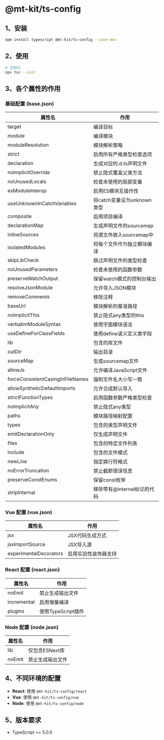 # @mt-kit/ts-config

## 1、安装

```bash
npm install typescript @mt-kit/ts-config --save-dev
```

## 2、使用

```bash
# 初始化
npx tsc --init
```

## 3、各个属性的作用

### 基础配置 (base.json)

| 属性名 | 作用 |
| --- | --- |
| target | 编译目标 |
| module | 编译模块 |
| moduleResolution | 模块解析策略 |
| strict | 启用所有严格类型检查选项 |
| declaration | 生成对应的.d.ts声明文件 |
| noImplicitOverride | 禁止隐式覆盖父类方法 |
| noUnusedLocals | 检查未使用的局部变量 |
| esModuleInterop | 启用ES模块互操作性 |
| useUnknownInCatchVariables | 将catch变量设为unknown类型 |
| composite | 启用项目编译 |
| declarationMap | 生成声明文件的sourcemap |
| inlineSources | 将源文件嵌入sourcemap中 |
| isolatedModules | 将每个文件作为独立模块编译 |
| skipLibCheck | 跳过声明文件的类型检查 |
| noUnusedParameters | 检查未使用的函数参数 |
| preserveWatchOutput | 保留watch模式的控制台输出 |
| resolveJsonModule | 允许导入JSON模块 |
| removeComments | 移除注释 |
| baseUrl | 模块解析的基准路径 |
| noImplicitThis | 禁止隐式any类型的this |
| verbatimModuleSyntax | 使用字面模块语法 |
| useDefineForClassFields | 使用define语义定义类字段 |
| lib | 包含的库文件 |
| outDir | 输出目录 |
| sourceMap | 生成sourcemap文件 |
| allowJs | 允许编译JavaScript文件 |
| forceConsistentCasingInFileNames | 强制文件名大小写一致 |
| allowSyntheticDefaultImports | 允许合成默认导入 |
| strictFunctionTypes | 启用函数参数严格类型检查 |
| noImplicitAny | 禁止隐式any类型 |
| paths | 模块路径映射配置 |
| types | 包含的类型声明文件 |
| emitDeclarationOnly | 仅生成声明文件 |
| files | 包含的特定文件列表 |
| include | 包含的文件模式 |
| newLine | 指定换行符格式 |
| noErrorTruncation | 禁止截断错误信息 |
| preserveConstEnums | 保留const枚举 |
| stripInternal | 移除带有@internal标记的代码 |

### Vue 配置 (vue.json)

| 属性名 | 作用 |
| --- | --- |
| jsx | JSX代码生成方式 |
| jsxImportSource | JSX导入源 |
| experimentalDecorators | 启用实验性装饰器支持 |

### React 配置 (react.json)

| 属性名 | 作用 |
| --- | --- |
| noEmit | 禁止生成输出文件 |
| incremental | 启用增量编译 |
| plugins | 使用TypeScript插件 |

### Node 配置 (node.json)

| 属性名 | 作用 |
| --- | --- |
| lib | 仅包含ESNext库 |
| noEmit | 禁止生成输出文件 |

## 4、不同环境的配置

- **React**: 使用 `@mt-kit/ts-config/react`
- **Vue**: 使用 `@mt-kit/ts-config/vue`
- **Node**: 使用 `@mt-kit/ts-config/node`

## 5、版本要求

- TypeScript >= 5.0.0
